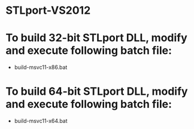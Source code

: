 # STLport-VS2012

# To build 32-bit STLport DLL, modify and execute following batch file:
  - build-msvc11-x86.bat
  
# To build 64-bit STLport DLL, modify and execute following batch file:
  - build-msvc11-x64.bat

